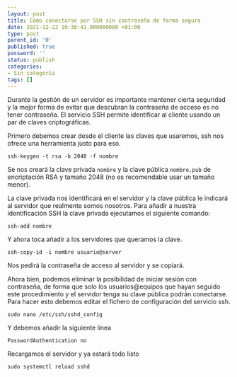 ```yaml
---
layout: post
title: Cómo conectarse por SSH sin contraseña de forma segura
date: 2021-12-22 10:38:41.000000000 +01:00
type: post
parent_id: '0'
published: true
password: ''
status: publish
categories:
- Sin categoría
tags: []
---
```

Durante la gestión de un servidor es importante mantener cierta seguridad y la mejor forma de evitar que descubran la contraseña de acceso es no tener contraseña. El servicio SSH permite identificar al cliente usando un par de claves criptográficas.

Primero debemos crear desde el cliente las claves que usaremos, ssh nos ofrece una herramienta justo para eso.

```terminal
ssh-keygen -t rsa -b 2048 -f nombre
```

Se nos creará la clave privada `nombre` y la clave pública `nombre.pub` de encriptación RSA y tamaño 2048 (no es recomendable usar un tamaño menor).

La clave privada nos identificará en el servidor y la clave pública le indicará al servidor que realmente somos nosotros. Para añadir a nuestra identificación SSH la clave privada ejecutamos el siguiente comando:

```terminal
ssh-add nombre
```

Y ahora toca añadir a los servidores que queramos la clave.

```terminal
ssh-copy-id -i nombre usuario@server
```

Nos pedirá la contraseña de acceso al servidor y se copiará.

Ahora bien, podemos eliminar la posibilidad de iniciar sesión con contraseña, de forma que solo los usuarios@equipos que hayan seguido este procedimiento y el servidor tenga su clave pública podrán conectarse. Para hacer esto debemos editar el fichero de configuración del servicio ssh.

```terminal
sudo nano /etc/ssh/sshd_config
```

Y debemos añadir la siguiente línea

```
PasswordAuthentication no
```

Recargamos el servidor y ya estará todo listo

```terminal
sudo systemctl reload sshd
```